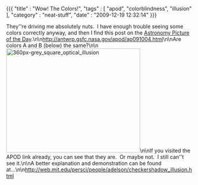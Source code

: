{{{ "title" : "Wow! The Colors!", "tags" : [ "apod", "colorblindness", "illusion" ], "category" : "neat-stuff", "date" : "2009-12-19 12:32:14" }}}

They''re driving me absolutely nuts.  I have enough trouble seeing some colors correctly anyway, and then I find this post on the <a href="http://antwrp.gsfc.nasa.gov" target="_blank">Astronomy Picture of the Day</a>.\n\n<a href="http://antwrp.gsfc.nasa.gov/apod/ap091004.html">http://antwrp.gsfc.nasa.gov/apod/ap091004.html</a>\n\nAre colors A and B (below) the same?\n\n<a href="http://mark-ott.info/wordpress/wp-content/uploads/2009/12/greyillusion_wikipedia.jpg"></a><a href="http://mark-ott.info/wordpress/wp-content/uploads/2009/12/360px-grey_square_optical_illusion.jpg"><img class="size-full wp-image-221 alignnone" title="360px-grey_square_optical_illusion" src="http://mark-ott.info/wordpress/wp-content/uploads/2009/12/360px-grey_square_optical_illusion.jpg" alt="360px-grey_square_optical_illusion" width="360" height="280" /></a>\n\nIf you visited the APOD link already, you can see that they are.  Or maybe not.  I still can''t see it.\n\nA better explanation and demonstration can be found at...\n\n<a href="http://web.mit.edu/persci/people/adelson/checkershadow_illusion.html">http://web.mit.edu/persci/people/adelson/checkershadow_illusion.html</a>